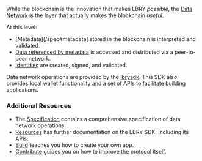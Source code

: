 While the blockchain is the innovation that makes LBRY _possible_, the [Data Network](/spec#data) is the layer that actually makes the blockchain _useful_.

At this level:

- [Metadata](/spec#metadata] stored in the blockchain is interpreted and validated.
- [Data referenced by metadata](/spec#data) is accessed and distributed via a peer-to-peer network.
- [Identities](/spec#channels) are created, signed, and validated.

Data network operations are provided by the [lbrysdk](https://github.com/lbryio/lbry-sdk). This SDK also provides local wallet functionality and a set of APIs to facilitate building applications.

### Additional Resources

- The [Specification](/spec "Specification") contains a comprehensive specification of data network operations.
- [Resources](/resources) has further documentation on the LBRY SDK, including its APIs.
- [Build](/build) teaches you how to create your own app.
- [Contribute](/contribute) guides you on how to improve the protocol itself.
